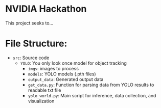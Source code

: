 # NVIDIA Hackathon
This project seeks to...
# File Structure:
- `src`: Source code
  - `YOLO`: You only look once model for object tracking
    - `imgs`: images to process
    - `models`: YOLO models (.pth files)
    - `output_data`: Generated output data
    - `get_data.py`: Function for parsing data from YOLO results to readable txt file
    - `yolo_world.py`: Main script for inference, data collection, and visualization
